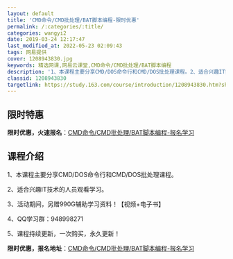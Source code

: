 ```yaml
---
layout: default
title: 'CMD命令/CMD批处理/BAT脚本编程-限时优惠'
permalink: /:categories/:title/
categories: wangyi2
date: 2019-03-24 12:17:47
last_modified_at: 2022-05-23 02:09:43
tags: 网易提供
cover: 1208943830.jpg
keywords: 精选网课,网易云课堂,CMD命令/CMD批处理/BAT脚本编程
description: '1、本课程主要分享CMD/DOS命令行和CMD/DOS批处理课程。2、适合兴趣IT技术的人员观看学习。3、活动期间，另赠'
classid: 1208943830
targetlink: https://study.163.com/course/introduction/1208943830.htm?share=1&shareId=1025206652&utm_campaign=share&utm_medium=iphoneShare&utm_source=&utm_u=1025206652
---
```


## 限时特惠

**限时优惠，火速报名**：[CMD命令/CMD批处理/BAT脚本编程-报名学习](https://study.163.com/course/introduction/1208943830.htm?share=1&shareId=1025206652&utm_campaign=share&utm_medium=iphoneShare&utm_source=&utm_u=1025206652)

## 课程介绍

1、本课程主要分享CMD/DOS命令行和CMD/DOS批处理课程。

2、适合兴趣IT技术的人员观看学习。

3、活动期间，另赠990G辅助学习资料！【视频+电子书】

4、QQ学习群：948998271

5、课程持续更新，一次购买，永久更新！

**限时优惠，报名地址**：[CMD命令/CMD批处理/BAT脚本编程-报名学习](https://study.163.com/course/introduction/1208943830.htm?share=1&shareId=1025206652&utm_campaign=share&utm_medium=iphoneShare&utm_source=&utm_u=1025206652)

